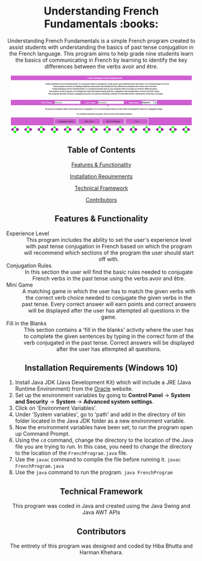 <h1 align="center">Understanding French Fundamentals :books:</h1>

<p align="center">Understanding French Fundamentals is a simple French program created to assist students with understanding the basics of past tense conjugation in the French language. This program aims to help grade nine students learn the basics of communicating in French by learning to identify the key differences between the verbs avoir and être. </p>

<p align="center">
  <img width="480" height="154" src="french_project.gif">
</p>

<h2 align="center">Table of Contents</h2>

<p align="center"><a href="#features">Features & Functionality</a></p>
<p align="center"><a href="#installation">Installation Requirements</a></p>
<p align="center"><a href="#framework">Technical Framework</a></p>
<p align="center"><a href="#contributors">Contributors</a></p>

<h2 align="center" id="Features">Features & Functionality</h2>

<p align="center">
  <dl>
    <dt>Experience Level</dt>
    <dd align="center">This program includes the ability to set the user's experience level with past tense conjugation in French based on which the program will recommend which sections of the program the user should start off with. </dd>
    <dt>Conjugation Rules</dt>
    <dd align="center">In this section the user will find the basic rules needed to conjugate French verbs in the past tense using the verbs avoir and être.</dd>
    <dt>Mini Game</dt>
    <dd align="center">A matching game in which the user has to match the given verbs with the correct verb choice needed to conjugate the given verbs in the past tense. Every correct answer will earn points and correct answers will be displayed after the user has attempted all questions in the game.</dd>
    <dt>Fill in the Blanks</dt>
    <dd align="center">This section contains a 'fill in the blanks' activity where the user has to complete the given sentences by typing in the correct form of the verb conjugated in the past tense. Correct answers will be displayed after the user has attempted all questions.</dd>
  </dl>
</p>

<h2 align="center" id="installation">Installation Requirements (Windows 10)</h2>

<ol>
  <li>Install Java JDK (Java Development Kit) which will include a JRE (Java Runtime Environment) from the <a href="https://www.oracle.com/java/technologies/javase-downloads.html" target="_blank">Oracle</a> website.</li>
  <li>Set up the environment variables by going to <b>Control Panel</b> -> <b>System and Security</b> -> <b>System</b> -> <b>Advanced system settings</b>.</li>
  <li>Click on 'Environment Variables'.</li>
  <li>Under 'System variables', go to 'path' and add in the directory of bin folder located in the Java JDK folder as a new environment variable.</li>
  <li>Now the environment variables have been set; to run the program open up Command Prompt.</li>
  <li>Using the <code>cd</code> command, change the directory to the location of the Java file you are trying to run. In this case, you need to change the directory to the location of the <code>FrenchProgram.java</code> file.</li>
  <li>Use the <code>javac</code> command to complie the file before running it. <code>javac FrenchProgram.java</code></li>
  <li>Use the <code>java</code> command to run the program. <code>java FrenchProgram</code><lli>
</ol>
    
<h2 align="center" id="framework">Technical Framework</h2>

<p align="center">This program was coded in Java and created using the Java Swing and Java AWT APIs</p>
  
<h2 align="center" id="contributors">Contributors</h2>

<p align="center">The entirety of this program was designed and coded by Hiba Bhutta and Harman Khehara.</p>
